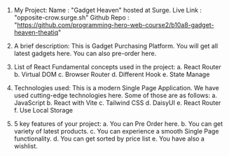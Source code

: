 1. My Project:
    Name        : "Gadget Heaven" hosted at Surge.
    Live Link   : "opposite-crow.surge.sh"
    Github Repo : "https://github.com/programming-hero-web-course2/b10a8-gadget-heaven-theatiq"

2. A brief description:
    This is Gadget Purchasing Platform. You will get all latest gadgets here. You can also pre-order here.
3. List of React Fundamental concepts used in the project:
    a. React Router
    b. Virtual DOM
    c. Browser Router
    d. Different Hook
    e. State Manage

4. Technologies used:
    This is a modern Single Page Application. We have used cutting-edge technologies here. Some of those are as follows:
    a. JavaScript
    b. React with Vite
    c. Tailwind CSS
    d. DaisyUI
    e. React Router
    f. Use Local Storage

5. 5 key features of your project:
    a. You can Pre Order here.
    b. You can get variety of latest products.
    c. You can experience a smooth Single Page functionality.
    d. You can get sorted by price list
    e. You have also a wishlist.
